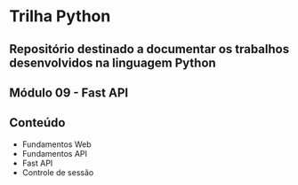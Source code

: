 # Trilha Python
## Repositório destinado a documentar os trabalhos desenvolvidos na linguagem Python
## Módulo 09 - Fast API
## Conteúdo
- Fundamentos Web
- Fundamentos API
- Fast API
- Controle de sessão
